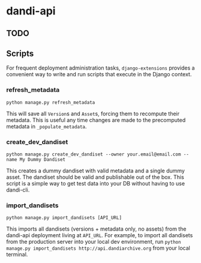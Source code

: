 # dandi-api

## TODO

## Scripts

For frequent deployment administration tasks, `django-extensions` provides a convenient way to write and run scripts that execute in the Django context.

### refresh_metadata

```
python manage.py refresh_metadata
```

This will save all `Version`s and `Asset`s, forcing them to recompute their metadata.
This is useful any time changes are made to the precomputed metadata in `_populate_metadata`.

### create_dev_dandiset

```
python manage.py create_dev_dandiset --owner your.email@email.com --name My Dummy Dandiset
```

This creates a dummy dandiset with valid metadata and a single dummy asset.
The dandiset should be valid and publishable out of the box.
This script is a simple way to get test data into your DB without having to use dandi-cli.

### import_dandisets
```
python manage.py import_dandisets [API_URL]
```

This imports all dandisets (versions + metadata only, no assets) from the dandi-api deployment
living at `API_URL`. For example, to import all dandisets from the production server into your
local dev environment, run `python manage.py import_dandisets http://api.dandiarchive.org` from
your local terminal.
